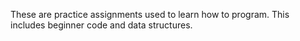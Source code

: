 These are practice assignments used to learn how to program.
This includes beginner code and data structures.

